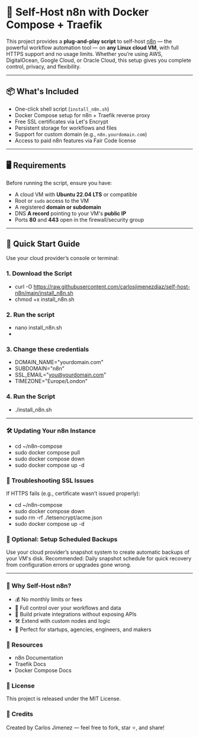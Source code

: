# 🚀 Self-Host n8n with Docker Compose + Traefik

This project provides a **plug-and-play script** to self-host [n8n](https://n8n.io) — the powerful workflow automation tool — on **any Linux cloud VM**, with full HTTPS support and no usage limits. Whether you’re using AWS, DigitalOcean, Google Cloud, or Oracle Cloud, this setup gives you complete control, privacy, and flexibility.

---

## 📦 What's Included

- One-click shell script (`install_n8n.sh`)
- Docker Compose setup for n8n + Traefik reverse proxy
- Free SSL certificates via Let's Encrypt
- Persistent storage for workflows and files
- Support for custom domain (e.g., `n8n.yourdomain.com`)
- Access to paid n8n features via Fair Code license

---

## 🖥 Requirements

Before running the script, ensure you have:

- A cloud VM with **Ubuntu 22.04 LTS** or compatible
- Root or `sudo` access to the VM
- A registered **domain or subdomain**
- DNS **A record** pointing to your VM's **public IP**
- Ports **80** and **443** open in the firewall/security group

---

## 🚀 Quick Start Guide

Use your cloud provider’s console or terminal:

### 1. Download the Script
- curl -O https://raw.githubusercontent.com/carlosjimenezdiaz/self-host-n8n/main/install_n8n.sh
- chmod +x install_n8n.sh

### 2. Run the script
- nano install_n8n.sh
- 
### 3. Change these credentials
- DOMAIN_NAME="yourdomain.com"
- SUBDOMAIN="n8n"
- SSL_EMAIL="you@yourdomain.com"
- TIMEZONE="Europe/London"

### 4. Run the Script
- ./install_n8n.sh

---

### 🛠 Updating Your n8n Instance
- cd ~/n8n-compose
- sudo docker compose pull
- sudo docker compose down
- sudo docker compose up -d

### 🔧 Troubleshooting SSL Issues
If HTTPS fails (e.g., certificate wasn’t issued properly):
- cd ~/n8n-compose
- sudo docker compose down
- sudo rm -rf ./letsencrypt/acme.json
- sudo docker compose up -d

### 💾 Optional: Setup Scheduled Backups
Use your cloud provider’s snapshot system to create automatic backups of your VM's disk.
Recommended: Daily snapshot schedule for quick recovery from configuration errors or upgrades gone wrong.

---

### 🧠 Why Self-Host n8n?
- 💰 No monthly limits or fees
- 🔐 Full control over your workflows and data
- 🧱 Build private integrations without exposing APIs
- 🛠 Extend with custom nodes and logic
- 🚀 Perfect for startups, agencies, engineers, and makers

### 📘 Resources
- n8n Documentation
- Traefik Docs
- Docker Compose Docs

### 📄 License
This project is released under the MIT License.

### 🙌 Credits
Created by Carlos Jimenez — feel free to fork, star ⭐, and share!
